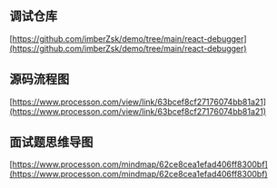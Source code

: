 ## 调试仓库

[https://github.com/imberZsk/demo/tree/main/react-debugger](https://github.com/imberZsk/demo/tree/main/react-debugger)

## 源码流程图

[https://www.processon.com/view/link/63bcef8cf27176074bb81a21](https://www.processon.com/view/link/63bcef8cf27176074bb81a21)

## 面试题思维导图

[https://www.processon.com/mindmap/62ce8cea1efad406ff8300bf](https://www.processon.com/mindmap/62ce8cea1efad406ff8300bf)
